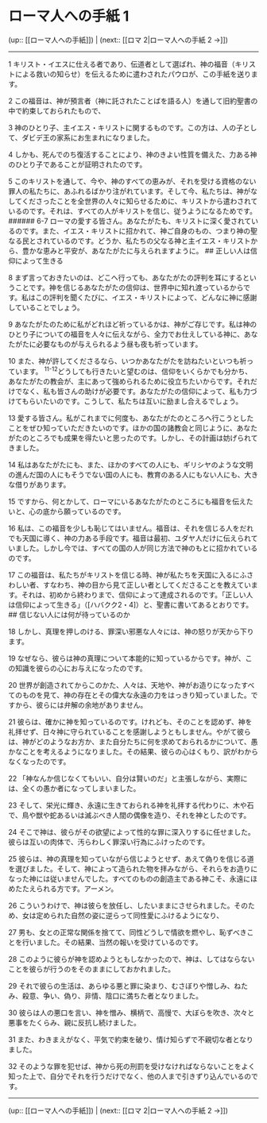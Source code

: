 # ローマ人への手紙 1

(up:: [[ローマ人への手紙]]) | (next:: [[ロマ 2|ローマ人への手紙 2 →]])

***


1 キリスト・イエスに仕える者であり、伝道者として選ばれ、神の福音（キリストによる救いの知らせ）を伝えるために遣わされたパウロが、この手紙を送ります。 

2 この福音は、神が預言者（神に託されたことばを語る人）を通して旧約聖書の中で約束しておられたもので、 

3 神のひとり子、主イエス・キリストに関するものです。この方は、人の子として、ダビデ王の家系にお生まれになりました。 

4 しかも、死んでのち復活することにより、神のきよい性質を備えた、力ある神のひとり子であることが証明されたのです。 

5 このキリストを通して、今や、神のすべての恵みが、それを受ける資格のない罪人の私たちに、あふれるばかり注がれています。そして今、私たちは、神がなしてくださったことを全世界の人々に知らせるために、キリストから遣わされているのです。それは、すべての人がキリストを信じ、従うようになるためです。 ###### 6-7 ローマの愛する皆さん。あなたがたも、キリストに深く愛されているのです。また、イエス・キリストに招かれて、神ご自身のもの、つまり神の聖なる民とされているのです。どうか、私たちの父なる神と主イエス・キリストから、豊かな恵みと平安が、あなたがたに与えられますように。 ## 正しい人は信仰によって生きる 

8 まず言っておきたいのは、どこへ行っても、あなたがたの評判を耳にするということです。神を信じるあなたがたの信仰は、世界中に知れ渡っているからです。私はこの評判を聞くたびに、イエス・キリストによって、どんなに神に感謝していることでしょう。 

9 あなたがたのために私がどれほど祈っているかは、神がご存じです。私は神のひとり子についての福音を人々に伝えながら、全力でお仕えしている神に、あなたがたに必要なものが与えられるよう昼も夜も祈っています。 

10 また、神が許してくださるなら、いつかあなたがたを訪ねたいといつも祈っています。 <sup class="versenum">11-12</sup>どうしても行きたいと望むのは、信仰をいくらかでも分かち、あなたがたの教会が、主にあって強められるために役立ちたいからです。それだけでなく、私も皆さんの助けが必要です。あなたがたの信仰によって、私も力づけてもらいたいのです。こうして、私たちは互いに励まし合えるでしょう。 

13 愛する皆さん。私がこれまでに何度も、あなたがたのところへ行こうとしたことをぜひ知っていただきたいのです。ほかの国の諸教会と同じように、あなたがたのところでも成果を得たいと思ったのです。しかし、その計画は妨げられてきました。 

14 私はあなたがたにも、また、ほかのすべての人にも、ギリシヤのような文明の進んだ国の人にもそうでない国の人にも、教育のある人にもない人にも、大きな借りがあります。 

15 ですから、何とかして、ローマにいるあなたがたのところにも福音を伝えたいと、心の底から願っているのです。 

16 私は、この福音を少しも恥じてはいません。福音は、それを信じる人をだれでも天国に導く、神の力ある手段です。福音は最初、ユダヤ人だけに伝えられていました。しかし今では、すべての国の人が同じ方法で神のもとに招かれているのです。 

17 この福音は、私たちがキリストを信じる時、神が私たちを天国に入るにふさわしい者、すなわち、神の目から見て正しい者としてくださることを教えています。それは、初めから終わりまで、信仰によって達成されるのです。「正しい人は信仰によって生きる」（[ハバクク2・4]）と、聖書に書いてあるとおりです。 ## 信じない人には何が待っているのか 

18 しかし、真理を押しのける、罪深い邪悪な人々には、神の怒りが天から下ります。 

19 なぜなら、彼らは神の真理について本能的に知っているからです。神が、この知識を彼らの心にお与えになったのです。 

20 世界が創造されてからこのかた、人々は、天地や、神がお造りになったすべてのものを見て、神の存在とその偉大な永遠の力をはっきり知っていました。ですから、彼らには弁解の余地がありません。 

21 彼らは、確かに神を知っているのです。けれども、そのことを認めず、神を礼拝せず、日々神に守られていることを感謝しようともしません。やがて彼らは、神がどのようなお方か、また自分たちに何を求めておられるかについて、愚かなことを考えるようになりました。その結果、彼らの心はくもり、訳がわからなくなったのです。 

22 「神なんか信じなくてもいい、自分は賢いのだ」と主張しながら、実際には、全くの愚か者になってしまいました。 

23 そして、栄光に輝き、永遠に生きておられる神を礼拝する代わりに、木や石で、鳥や獣や蛇あるいは滅ぶべき人間の偶像を造り、それを神としたのです。 

24 そこで神は、彼らがその欲望によって性的な罪に深入りするに任せました。彼らは互いの肉体で、汚らわしく罪深い行為にふけったのです。 

25 彼らは、神の真理を知っていながら信じようとせず、あえて偽りを信じる道を選びました。そして、神によって造られた物を拝みながら、それらをお造りになった神には従いませんでした。すべてのものの創造主である神こそ、永遠にほめたたえられる方です。アーメン。 

26 こういうわけで、神は彼らを放任し、したいままにさせられました。そのため、女は定められた自然の姿に逆らって同性愛にふけるようになり、 

27 男も、女との正常な関係を捨てて、同性どうしで情欲を燃やし、恥ずべきことを行いました。その結果、当然の報いを受けているのです。 

28 このように彼らが神を認めようともしなかったので、神は、してはならないことを彼らが行うのをそのままにしておかれました。 

29 それで彼らの生活は、あらゆる悪と罪に染まり、むさぼりや憎しみ、ねたみ、殺意、争い、偽り、非情、陰口に満ちた者となりました。 

30 彼らは人の悪口を言い、神を憎み、横柄で、高慢で、大ぼらを吹き、次々と悪事をたくらみ、親に反抗し続けました。 

31 また、わきまえがなく、平気で約束を破り、情け知らずで不親切な者となりました。 

32 そのような罪を犯せば、神から死の刑罰を受けなければならないことをよく知った上で、自分でそれを行うだけでなく、他の人まで引きずり込んでいるのです。

***

(up:: [[ローマ人への手紙]]) | (next:: [[ロマ 2|ローマ人への手紙 2 →]])
